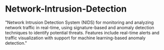 # Network-Intrusion-Detection
 "Network Intrusion Detection System (NIDS) for monitoring and analyzing network traffic in real-time, using signature-based and anomaly detection techniques to identify potential threats. Features include real-time alerts and traffic visualization with support for machine learning-based anomaly detection."
